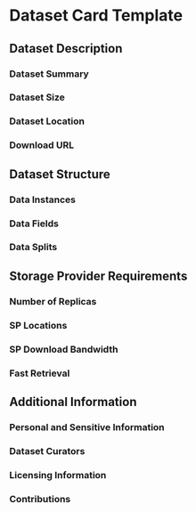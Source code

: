 # Dataset Card Template

## Dataset Description

### Dataset Summary

### Dataset Size

### Dataset Location

### Download URL


## Dataset Structure

### Data Instances

### Data Fields

### Data Splits


## Storage Provider Requirements

### Number of Replicas

### SP Locations

### SP Download Bandwidth

### Fast Retrieval


## Additional Information

### Personal and Sensitive Information

### Dataset Curators

### Licensing Information

### Contributions
